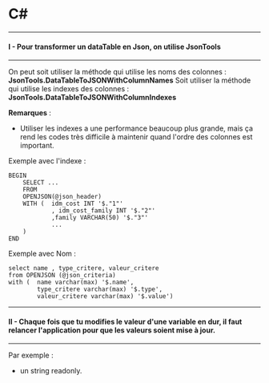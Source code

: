 # C#
***
#### I - Pour transformer un dataTable en Json, on utilise JsonTools
***
On peut soit utiliser la méthode qui utilise les noms des colonnes : __JsonTools.DataTableToJSONWithColumnNames__
Soit utiliser la méthode qui utilise les indexes des colonnes : __JsonTools.DataTableToJSONWithColumnIndexes__

__Remarques__ : 
- Utiliser les indexes a une performance beaucoup plus grande, mais ça rend les codes très difficile à maintenir quand l'ordre des colonnes est important.

Exemple avec l'indexe : 
````
BEGIN
	SELECT ...
	FROM
	OPENJSON(@json_header)
	WITH (	idm_cost INT '$."1"'
			, idm_cost_family INT '$."2"'
			,family VARCHAR(50) '$."3"'
            ...
	) 
END 
````
Exemple avec Nom : 
````
select name , type_critere, valeur_critere
from OPENJSON (@json_criteria)
with (	name varchar(max) '$.name',
		type_critere varchar(max) '$.type',
		valeur_critere varchar(max) '$.value')
````

***
#### II - Chaque fois que tu modifies le valeur d'une variable en dur, il faut relancer l'application pour que les valeurs soient mise à jour.
***
Par exemple : 
- un string readonly.





